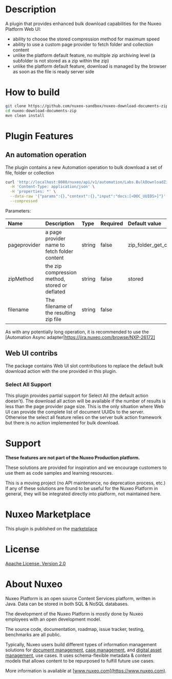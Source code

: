 # Description
A plugin that provides enhanced bulk download capabilities for the Nuxeo Platform Web UI:
- ability to choose the stored compression method for maximum speed
- ability to use a custom page provider to fetch folder and collection content
- unlike the platform default feature, no multiple zip archiving level (a subfolder is not stored as a zip within the zip)
- unlike the platform default feature, download is managed by the browser as soon as the file is ready server side

# How to build
```bash
git clone https://github.com/nuxeo-sandbox/nuxeo-download-documents-zip
cd nuxeo-download-documents-zip
mvn clean install
```

# Plugin Features
## An automation operation
The plugin contains a new Automation operation to bulk download a set of file, folder or collection

```bash
curl 'http://localhost:8080/nuxeo/api/v1/automation/Labs.BulkDownloadZip' \
  -H 'Content-Type: application/json' \
  -H 'properties: *' \
  --data-raw '{"params":{},"context":{},"input":"docs:[<DOC_UUIDS>]"}' \
  --compressed
```

Parameters:

| Name         | Description                                    | Type   | Required | Default value           |
|:-------------|:-----------------------------------------------|:-------|:---------|:------------------------|
| pageprovider | a page provider name to fetch folder content   | string | false    | zip_folder_get_children |
| zipMethod    | the zip compression method, stored or deflated | string | false    | stored                  |
| filename     | The filename of the resulting zip file         | string | false    |                         |

As with any potentially long operation, it is recommended to use the [Automation Async adapter|https://jira.nuxeo.com/browse/NXP-26172]

## Web UI contribs
The package contains Web UI slot contributions to replace the default bulk download action with the one provided in this plugin.

### Select All Support
This plugin provides partial support for Select All (the default action doesn't). The download all action will be available if the number of results is less than the page provider page size. This is the only situation where Web UI can provide the complete list of document UUIDs to the server. Otherwise the select all feature relies on the server bulk action framework but there is no action implemented for bulk download. 

# Support

**These features are not part of the Nuxeo Production platform.**

These solutions are provided for inspiration and we encourage customers to use them as code samples and learning resources.

This is a moving project (no API maintenance, no deprecation process, etc.) If any of these solutions are found to be useful for the Nuxeo Platform in general, they will be integrated directly into platform, not maintained here.

# Nuxeo Marketplace
This plugin is published on the [marketplace](https://connect.nuxeo.com/nuxeo/site/marketplace/package/nuxeo-download-documents-zip)

# License

[Apache License, Version 2.0](http://www.apache.org/licenses/LICENSE-2.0.html)

# About Nuxeo

Nuxeo Platform is an open source Content Services platform, written in Java. Data can be stored in both SQL & NoSQL databases.

The development of the Nuxeo Platform is mostly done by Nuxeo employees with an open development model.

The source code, documentation, roadmap, issue tracker, testing, benchmarks are all public.

Typically, Nuxeo users build different types of information management solutions for [document management](https://www.nuxeo.com/solutions/document-management/), [case management](https://www.nuxeo.com/solutions/case-management/), and [digital asset management](https://www.nuxeo.com/solutions/dam-digital-asset-management/), use cases. It uses schema-flexible metadata & content models that allows content to be repurposed to fulfill future use cases.

More information is available at [www.nuxeo.com](https://www.nuxeo.com).
